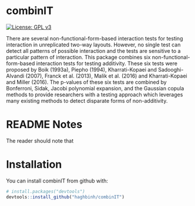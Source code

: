 

<!-- README.md is generated from README.Rmd. Please edit that file -->

# combinIT
[![License: GPL v3](https://img.shields.io/badge/License-GPLv3-blue.svg)](https://www.gnu.org/licenses/gpl-3.0)

There are several non-functional-form-based interaction tests for testing interaction in unreplicated two-way layouts. However, no single test can detect all patterns of possible interaction and the tests are sensitive to a particular pattern of interaction. This package combines six non-functional-form-based interaction tests for testing additivity. These six tests were proposed by Boik (1993a), Piepho (1994), Kharrati-Kopaei and Sadooghi-Alvandi (2007), Franck et al. (2013), Malik et al. (2016) and Kharrati-Kopaei and Miller (2016). The p-values of these six tests are combined by Bonferroni, Sidak, Jacobi polynomial expansion, and the Gaussian copula methods to provide researchers with a testing approach which leverages many existing methods to detect disparate forms of non-additivity. 

# README Notes

The reader should note that


# Installation

You can install combinIT from github with:

``` r
# install.packages("devtools")
devtools::install_github("haghbinh/combinIT")
```

